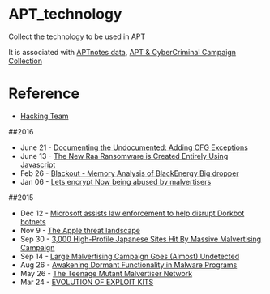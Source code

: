 # APT_technology
Collect the technology to be used in APT

It is associated with [APTnotes data](https://github.com/aptnotes/data), [APT & CyberCriminal Campaign Collection](https://github.com/gasgas4/APT_CyberCriminal_Campagin) 

# Reference
* [Hacking Team](https://github.com/hackedteam?tab=repositories)

##2016
* June 21 - [Documenting the Undocumented: Adding CFG Exceptions](http://breakingmalware.com/documentation/documenting-undocumented-adding-control-flow-guard-exceptions/)
* June 13 - [The New Raa Ransomware is Created Entirely Using Javascript](http://www.bleepingcomputer.com/news/security/the-new-raa-ransomware-is-created-entirely-using-javascript/)
* Feb 26 - [Blackout - Memory Analysis of BlackEnergy Big dropper](https://malware-unplugged.blogspot.jp/2016/02/blackout-memory-analysis-of-blackenergy.html?view=classic)
* Jan 06 - [Lets encrypt Now being abused by malvertisers](http://blog.trendmicro.com/trendlabs-security-intelligence/lets-encrypt-now-being-abused-by-malvertisers/)

##2015
* Dec 12 - [Microsoft assists law enforcement to help disrupt Dorkbot botnets](https://blogs.technet.microsoft.com/mmpc/2015/12/02/microsoft-assists-law-enforcement-to-help-disrupt-dorkbot-botnets/)
* Nov 9 - [The Apple threat landscape](https://www.symantec.com/content/en/us/enterprise/media/security_response/whitepapers/apple-threat-landscape.pdf)
* Sep 30 - [3,000 High-Profile Japanese Sites Hit By Massive Malvertising Campaign](http://blog.trendmicro.com/trendlabs-security-intelligence/3000-high-profile-japanese-sites-hit-by-massive-malvertising-campaign/)
* Sep 14 - [Large Malvertising Campaign Goes (Almost) Undetected](https://blog.malwarebytes.org/malvertising-2/2015/09/large-malvertising-campaign-goes-almost-undetected/)
* Aug 26 - [Awakening Dormant Functionality in Malware Programs](http://labs.lastline.com/awakening-dormant-functionality-in-malware-programs)
* May 26 - [The Teenage Mutant Malvertiser Network](https://www.fireeye.com/blog/threat-research/2015/05/the_teenage_mutantm.html)
* Mar 24 - [EVOLUTION OF EXPLOIT KITS](https://www.trendmicro.com/cloud-content/us/pdfs/security-intelligence/white-papers/wp-evolution-of-exploit-kits.pdf)
